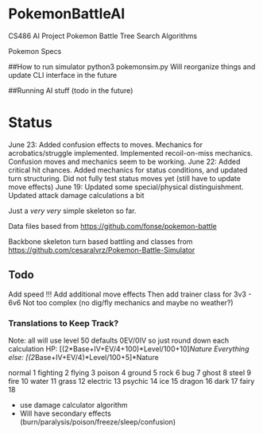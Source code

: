 # PokemonBattleAI
CS486 AI Project Pokemon Battle Tree Search Algorithms 

Pokemon Specs

##How to run simulator
python3 pokemonsim.py
Will reorganize things and update CLI interface in the future

##Running AI stuff
(todo in the future)

# Status
June 23: Added confusion effects to moves. Mechanics for acrobatics/struggle implemented. Implemented recoil-on-miss mechanics. Confusion moves and mechanics seem to be working.
June 22: Added critical hit chances. Added mechanics for status conditions, and updated turn structuring. Did not fully test status moves yet (still have to update move effects)
June 19: Updated some special/physical distinguishment. Updated attack damage calculations a bit

Just a *very very* simple skeleton so far. 

Data files based from https://github.com/fonse/pokemon-battle

Backbone skeleton turn based battling and classes from https://github.com/cesaralvrz/Pokemon-Battle-Simulator

## Todo
Add speed !!!
Add additional move effects
Then add trainer class for 3v3 - 6v6
Not too complex (no dig/fly mechanics and maybe no weather?)


### Translations to Keep Track?
Note: all will use level 50 defaults 0EV/0IV so just round down each calculation
HP: [(2*Base+IV+EV/4+100)*Level/100+10]*Nature
Everything else: [(2*Base+IV+EV/4)*Level/100+5]*Nature


normal 1
fighting 2
flying 3
poison 4
ground 5
rock 6
bug 7
ghost 8
steel 9
fire 10
water 11
grass 12
electric 13
psychic 14
ice 15
dragon 16
dark 17
fairy 18



- use damage calculator algorithm
- Will have secondary effects (burn/paralysis/poison/freeze/sleep/confusion)
